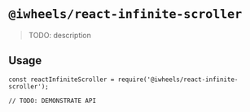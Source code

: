# `@iwheels/react-infinite-scroller`

> TODO: description

## Usage

```
const reactInfiniteScroller = require('@iwheels/react-infinite-scroller');

// TODO: DEMONSTRATE API
```
